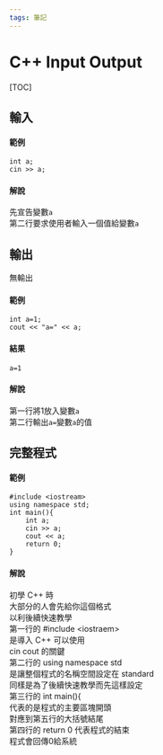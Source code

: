 ```yaml
---
tags: 筆記
---
```


# C++ Input Output

[TOC]

## 輸入

#### 範例

```cpp=
int a;
cin >> a;
```

#### 解說

先宣告變數`a`  
第二行要求使用者輸入一個值給變數`a` 

## 輸出

無輸出  

#### 範例

```cpp=
int a=1;
cout << "a=" << a;
```

#### 結果

```
a=1
```

#### 解說

第一行將1放入變數`a`  
第二行輸出`a=`變數`a`的值  

## 完整程式

#### 範例

```cpp=
#include <iostream>
using namespace std;
int main(){
    int a;
    cin >> a;
    cout << a;
    return 0;
}
```

#### 解說

初學 C\+\+ 時  
大部分的人會先給你這個格式  
以利後續快速教學  
第一行的 #include \<iostraem>  
是導入 C\+\+ 可以使用  
cin cout 的關鍵  
第二行的 using namespace std  
是讓整個程式的名稱空間設定在 standard  
同樣是為了後續快速教學而先這樣設定  
第三行的 int main\(\)\{  
代表的是程式的主要區塊開頭  
對應到第五行的大括號結尾  
第四行的 return 0 代表程式的結束  
程式會回傳0給系統  